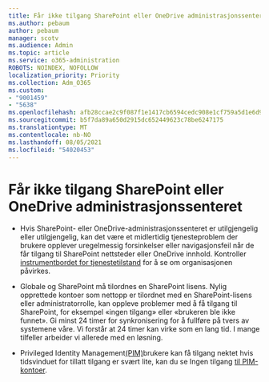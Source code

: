```yaml
---
title: Får ikke tilgang SharePoint eller OneDrive administrasjonssenteret
ms.author: pebaum
author: pebaum
manager: scotv
ms.audience: Admin
ms.topic: article
ms.service: o365-administration
ROBOTS: NOINDEX, NOFOLLOW
localization_priority: Priority
ms.collection: Adm_O365
ms.custom:
- "9001459"
- "5638"
ms.openlocfilehash: afb28ccae2c9f087f1e1417cb6594cedc908e1cf759a5d1e6d92c4ee9a75527d
ms.sourcegitcommit: b5f7da89a650d2915dc652449623c78be6247175
ms.translationtype: MT
ms.contentlocale: nb-NO
ms.lasthandoff: 08/05/2021
ms.locfileid: "54020453"
---
```

# <a name="unable-to-access-sharepoint-or-onedrive-admin-center"></a>Får ikke tilgang SharePoint eller OneDrive administrasjonssenteret

- Hvis SharePoint- eller OneDrive-administrasjonssenteret er utilgjengelig eller utilgjengelig, kan det være et midlertidig tjenesteproblem der brukere opplever uregelmessig forsinkelser eller navigasjonsfeil når de får tilgang til SharePoint nettsteder eller OneDrive innhold. Kontroller [instrumentbordet for tjenestetilstand](https://admin.microsoft.com/AdminPortal/Home#/servicehealth) for å se om organisasjonen påvirkes.

- Globale og SharePoint må tilordnes en SharePoint lisens. Nylig opprettede kontoer som nettopp er tilordnet med en SharePoint-lisens eller administratorrolle, kan oppleve problemer med å få tilgang til SharePoint, for eksempel «ingen tilgang» eller «brukeren ble ikke funnet». Gi minst 24 timer for synkronisering for å fullføre på tvers av systemene våre. Vi forstår at 24 timer kan virke som en lang tid. I mange tilfeller arbeider vi allerede med en løsning.

- Privileged Identity Management[(PIM)](https://docs.microsoft.com/azure/active-directory/privileged-identity-management/pim-how-to-add-role-to-user?tabs=new)brukere kan få tilgang nektet hvis tidsvinduet for tillatt tilgang er svært lite, kan du se Ingen tilgang [til PIM-kontoer](https://docs.microsoft.com/sharepoint/troubleshoot/administration/access-denied-to-pim-user-accounts).